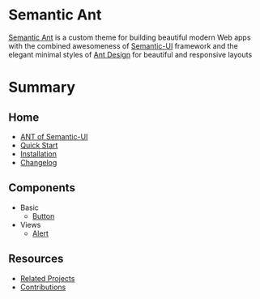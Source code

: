 # Semantic Ant

[Semantic Ant](https://github.com/websemantics/semantic-ant) is a custom theme for building beautiful modern Web apps with the combined awesomeness of [Semantic-UI](http://semantic-ui.com/) framework and the elegant minimal styles of [Ant Design](http://ant.design/) for beautiful and responsive layouts


# Summary

## Home

* [ANT of Semantic-UI](README.md)
* [Quick Start](quick-start.md)
* [Installation](installation.md)
* [Changelog](changelog.md)

## Components

* Basic
   * [Button](components/button/README.md)
* Views
  * [Alert](components/alert/README.md)

## Resources

* [Related Projects](releated.md)
* [Contributions](contributions.md)
